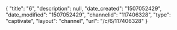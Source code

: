 {
    "title": "6",
    "description": null,
    "date_created": "1507052429",
    "date_modified": "1507052429",
    "channelid": "117406328",
    "type": "captivate",
    "layout": "channel",
    "url": "\/c\/6\/117406328"
}
